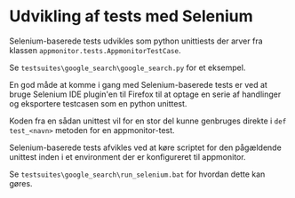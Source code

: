 # Udvikling af tests med Selenium

Selenium-baserede tests udvikles som python unittiests der arver fra klassen
`appmonitor.tests.AppmonitorTestCase`.

Se `testsuites\google_search\google_search.py` for et eksempel.

En god måde at komme i gang med Selenium-baserede tests er ved at bruge
Selenium IDE plugin'en til Firefox til at optage en serie af handlinger og
eksportere testcasen som en python unittest.

Koden fra en sådan unittest vil for en stor del kunne genbruges direkte i
`def test_<navn>` metoden for en appmonitor-test.

Selenium-baserede tests afvikles ved at køre scriptet for den pågældende
unittest inden i et environment der er konfigureret til appmonitor.

Se `testsuites\google_search\run_selenium.bat` for hvordan dette kan gøres.

